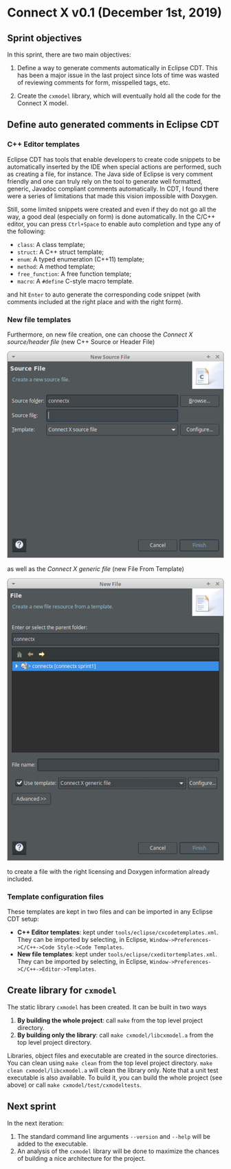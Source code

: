 # Connect X v0.1 (December 1st, 2019)

## Sprint objectives

In this sprint, there are two main objectives:

1. Define a way to generate comments automatically in Eclipse CDT. This has been a major issue in the last project since lots of time was wasted of reviewing comments for form, misspelled tags, etc.

2. Create the `cxmodel` library, which will eventually hold all the code for the Connect X model.

## Define auto generated comments in Eclipse CDT

### C++ Editor templates

Eclipse CDT has tools that enable developers to create code snippets to be automatically inserted by the IDE when special actions are performed, such as creating a file, for instance. The Java side of Eclipse is very comment friendly and one can truly rely on the tool to generate well formatted, generic, Javadoc compliant comments automatically. In CDT, I found there were a series of limitations that made this vision impossible with Doxygen.

Still, some limited snippets were created and even if they do not go all the way, a good deal (especially on form) is done automatically. In the C/C++ editor, you can press `Ctrl+Space` to enable auto completion and type any of the following:

- `class`: A class template;
- `struct`: A C++ struct template;
- `enum`: A typed enumeration (C++11) template;
- `method`: A method template;
- `free_function`: A free function template;
- `macro`: A `#define` C-style macro template.

and hit `Enter` to auto generate the corresponding code snippet (with comments included at the right place and with the right form).

### New file templates

Furthermore, on new file creation, one can choose the _Connect X source/header file_ (new C++ Source or Header File)

!["New Connect X source/header file"](./new_file.png)

as well as the _Connect X generic file_ (new File From Template)

!["New Connect X generic file"](./generic_file.png)

to create a file with the right licensing and Doxygen information already included.

### Template configuration files

These templates are kept in two files and can be imported in any Eclipse CDT setup:

- __C++ Editor templates__: kept under `tools/eclipse/cxcodetemplates.xml`. They can be imported by selecting, in Eclipse, `Window->Preferences->C/C++->Code Style->Code Templates`.
- __New file templates__: kept under `tools/eclipse/cxeditortemplates.xml`. They can be imported by selecting, in Eclipse, `Window->Preferences->C/C++->Editor->Templates`.

## Create library for `cxmodel`

The static library `cxmodel` has been created. It can be built in two ways

1. __By building the whole project__: call `make` from the top level project directory.
2. __By building only the library__: call `make cxmodel/libcxmodel.a` from the top level project directory.

Libraries, object files and executable are created in the source directories. You can clean using `make clean` from the top level project directory. `make clean cxmodel/libcxmodel.a` will clean the library only. Note that a unit test executable is also available. To build it, you can build the whole project (see above) or call `make cxmodel/test/cxmodeltests`.

## Next sprint

In the next iteration:

1. The standard command line arguments `--version` and `--help` will be added to the executable.
2. An analysis of the `cxmodel` library will be done to maximize the chances of building a nice architecture for the project.


